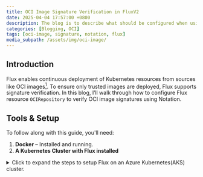 ```yaml
---
title: OCI Image Signature Verification in FluxV2
date: 2025-04-04 17:57:00 +0800
description: The blog is to describe what should be configured when using FluxV2 to valicate the signature of the OCI image.
categories: [Blogging, OCI]
tags: [oci-image, signature, notation, flux]
media_subpath: /assets/img/oci-image/
---
```


## Introduction
Flux enables continuous deployment of Kubernetes resources from sources like OCI images[^1]. To ensure only trusted images are deployed, Flux supports signature verification. In this blog, I’ll walk through how to configure Flux resource `OCIRepository` to verify OCI image signatures using Notation.

## Tools & Setup
To follow along with this guide, you'll need:
1. **Docker** – Installed and running.
2. **A Kubernetes Cluster with Flux installed**
  <details>  
    <summary>Click to expand the steps to setup Flux on an Azure Kubernetes(AKS) cluster.</summary>
    <pre>
    a. Enable the Flux Extension on the AKS Cluster
    Run the following command to install the Flux extension on your cluster. This will deploy all required controllers (e.g., source-controller, kustomize-controller):
    ```
    $RESOURCE_GROPU = "aks-cluster"
    $CLUSTER_NAME = "yoyo-aks-cluster"
    az k8s-extension create \
      --name flux \
      --cluster-type managedClusters \
      --cluster-name $CLUSTER_NAME \
      --resource-group $RESOURCE_GROPU \
      --extension-type microsoft.flux \
      --scope cluster
    ```

    b. Configure Workload Identity for Flux Source Controller
    If your signed OCI image is stored in Azure Container Registry (ACR), you'll need to:
    - Create a User Assigned Managed Identity
    - Grant it pull access to the ACR
    - Bind it to the Flux source-controller using Azure Workload Identity

    Step 1: Enable Workload Identity on AKS
    Check if OIDC issuer is already enabled:
    ```
    az aks show -n $CLUSTER_NAME -g $RESOURCE_GROPU --query "oidcIssuerProfile.issuerUrl" -o tsv
    ```
    If nothing is returned, enable the feature:
    ```
    az aks update \
      -n $CLUSTER_NAME \
      -g $RESOURCE_GROPU \
      --enable-oidc-issuer \
      --enable-workload-identity
    ```

    Step 2: Create a User Assigned Managed Identity (MSI)
    ```
    $MSI = "flux-source-controller-msi"
    az identity create \
      --name $MSI \
      --resource-group $RESOURCE_GROPU \
      --location eastus
    ```

    Retrieve the client ID:
    ```
    $CLIENT_ID= az identity show --name $MSI --resource-group $RESOURCE_GROPU --query "clientId" -o tsv
    ```

    Step 3: Grant ACR Pull Access to the MSI
    ```
    $ACR = yoyoociacr
    $SCOPE = az acr show --name $ACR --query id --output tsv

    az role assignment create \
      --assignee $CLIENT_ID \
      --role AcrPull \
      --scope $SCOPE
    ```

    Step 4: Bind MSI to Flux Source Controller via Federated Credential
    ```
    $ISSUER_URL=az aks show \
      -n yoyo-aks-cluster \
      -g aks-cluster \
      --query "oidcIssuerProfile.issuerUrl" -o tsv

    az identity federated-credential create \
      --name flux-source-controller-binding \
      --identity-name $MSI \
      --resource-group $RESOURCE_GROUP \
      --issuer $ISSUER_URL \
      --subject system:serviceaccount:flux-system:source-controller \
      --audience api://AzureADTokenExchange
    ```

    Step 5: Patch Flux Source Controller with Workload Identity
    Patch the ServiceAccount:
    ```
    kubectl patch serviceaccount source-controller -n flux-system \
      --patch-file source-controller-patch-service-account.yaml \
      --type merge
    # source-controller-patch-service-account.yaml:
    # metadata:
    #   annotations:
    #     azure.workload.identity/client-id: <REPLACE_WITH_CLIENT_ID>
    #   labels:
    #     azure.workload.identity/use: "true"
    ```
    Then, patch the Deployment:
    ```
    kubectl patch deployment source-controller -n flux-system \
      --patch-file source-controller-patch-deployment.yaml \
      --type merge
    # metadata:
    #   labels:
    #     azure.workload.identity/use: "true"
    # spec:
    #   template:
    #     metadata:
    #       labels:
    #         azure.workload.identity/use: "true"
    ```

    b. If your signed OCI image is saved in an Azure Container Registry, you should grant ImagePull access to an User Assigned Identity(MSI) and then bind the MSI to the OCI source controller.
    
    Firstly, enable the Azure Workload Identity feature for the target AKS cluster
    ```
    # Check if the Azure Workload Identity feature is enabled. 
    az aks show -n yoyo-aks-cluster -g aks-cluster --query "oidcIssuerProfile.issuerUrl" -o tsv

    # If it returns a URL, you’re good. If not, you need to enable OIDC and workload identity:
    az aks update -n yoyo-aks-cluster -g aks-cluster --enable-oidc-issuer --enable-workload-identity
    ```

    Then create a MSI and grant the the target ACR ImagePull access to this MSI
    ```
    az identity create --name flux-source-controller-msi --resource-group aks-cluster --location eastus

    $CLIENT_ID = az identity show --name flux-source-controller-msi --resource-group aks-cluster --query "clientId" -o tsv
    ```

    Next, grant the target ACR ImagePull access to this MSI to the AKS cluster scope:
    ```
    $SCOPE = az acr show --name yoyoociacr --query id --output tsv
    az role assignment create --assignee $CLIENT_ID --role AcrPull --scope $SCOPE
    ```

    Now, the MSI must be federated with the AKS OIDC provider before usage. The value of `subject` points to the service account of the Flux source controller.
    ```
    $ISSUER_URL = az aks show -n yoyo-aks-cluster -g aks-cluster --query "oidcIssuerProfile.issuerUrl" -o tsv
    az identity federated-credential create --name flux-source-controller-binding --identity-name flux-source-controller-msi --resource-group aks-cluster --issuer $ISSUER_URL --subject system:serviceaccount:flux-system:source-controller --audience api://AzureADTokenExchange
    ```

    Finally, patch MSI as workload identity to the Flux source controller's service account and deployment:
    ```
    kubectl patch serviceaccount source-controller -n flux-system --patch-file source-contoller-patch-service-account.yaml --type merge
    # source-contoller-patch-service-account.yaml
    # metadata:
    #   annotations:
    #     azure.workload.identity/client-id: # replace the $CLIENT_ID of the MSI in this field
    #   labels:
    #     azure.workload.identity/use: "true"

    kubectl patch deployment source-controller -n flux-system --patch-file source-contoller-patch-deployment.yaml --type merge
    # source-contoller-patch-deployment.yaml
    # metadata:
    #   labels:
    #     azure.workload.identity/use: "true"
    # spec:
    #   template:
    #     metadata:
    #       labels:
    #         azure.workload.identity/use: "true"
    ```
  ![AKS cluster with Flux extension](aks-cluster-with-flux.png)

1. **A signed OCI image  in a container registry** -  If you're unfamiliar with how to sign an OCI image, check out my other blog post: [OCI Image Sign and Verification Deep Dive]({% post_url 2025-02-21-oci-image-sign-and-verification-deep-dive %}).
    You can verify the signature with the following command:
    ```powershell
    notation ls yoyoociacr.azurecr.io/oci-artifacts:v1.0
    ```
    Sample output:
    ```text
    yoyoociacr.azurecr.io/oci-artifacts@sha256:e8dc5898b69f8b3786055325edbff66050f21e91fbed5db3d2e8147939fca213
    └── application/vnd.cncf.notary.signature
        └── sha256:b0965724d993c0bfe4149226d6d509ec7d260de78dc4431769b3bbfc72c0feac
    ```
    ![signed OCI image](signed-oci-image.png)

## References
[^1]:Flux introduction. Available at: [flux-documentation](https://fluxcd.io/flux/).

# Trust Stores in the Flux
No trust store needed when verification. Instead, 
1. Sig of supporting notation to verify the signature: https://github.com/fluxcd/source-controller/issues/1072
2. Flux OCI code of using notation: [func GetCertificates](https://github.com/JasonTheDeveloper/source-controller/blob/553945ab8e4f6f8db23abe275d0c025c934c171d/internal/oci/notation/notation.go#L142)
   [NotationVerifier.Verify](https://github.com/JasonTheDeveloper/source-controller/blob/553945ab8e4f6f8db23abe275d0c025c934c171d/internal/oci/notation/notation.go#L242)
   The function directly using all the certs defined in the secret's spec as the certs to be used to verify the signature of OCI images. It means no trust store is needed and it doesn't matter what the the trustStores field in the trustPolicy is defined. The trustStores filed is not even used.
   **TODO: need to verify this point on the real k8s clusters**

3. The function `GetCertificates` is referred when verifying:
   [NotationVerifier.Verify](https://github.com/JasonTheDeveloper/source-controller/blob/553945ab8e4f6f8db23abe275d0c025c934c171d/internal/oci/notation/notation.go#L242)
   -> [notation.Verify](https://github.com/notaryproject/notation-go/blob/main/notation.go#L550)
   -> [verifier.Verify](https://github.com/notaryproject/notation-go/blob/main/verifier/verifier.go#L376)
   -> [processSignature](https://github.com/notaryproject/notation-go/blob/main/verifier/verifier.go#L475)
   -> [loadX509TSATrustStores](https://github.com/notaryproject/notation-go/blob/3bd0ac92b2bad47e477723bdb16a968a089738ae/verifier/helpers.go#L162)
   -> GetCertificates

# No centralised trust store needed
It should be stored under the same namespace of the ociRepository resource: https://fluxcd.io/flux/components/source/ocirepositories/#verification
